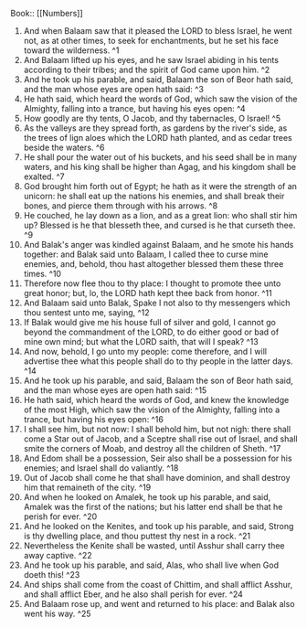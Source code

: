  Book:: [[Numbers]]
 1. And when Balaam saw that it pleased the LORD to bless Israel, he went not, as at other times, to seek for enchantments, but he set his face toward the wilderness. ^1
 2. And Balaam lifted up his eyes, and he saw Israel abiding in his tents according to their tribes; and the spirit of God came upon him. ^2
 3. And he took up his parable, and said, Balaam the son of Beor hath said, and the man whose eyes are open hath said: ^3
 4. He hath said, which heard the words of God, which saw the vision of the Almighty, falling into a trance, but having his eyes open: ^4
 5. How goodly are thy tents, O Jacob, and thy tabernacles, O Israel! ^5
 6. As the valleys are they spread forth, as gardens by the river's side, as the trees of lign aloes which the LORD hath planted, and as cedar trees beside the waters. ^6
 7. He shall pour the water out of his buckets, and his seed shall be in many waters, and his king shall be higher than Agag, and his kingdom shall be exalted. ^7
 8. God brought him forth out of Egypt; he hath as it were the strength of an unicorn: he shall eat up the nations his enemies, and shall break their bones, and pierce them through with his arrows. ^8
 9. He couched, he lay down as a lion, and as a great lion: who shall stir him up? Blessed is he that blesseth thee, and cursed is he that curseth thee. ^9
 10. And Balak's anger was kindled against Balaam, and he smote his hands together: and Balak said unto Balaam, I called thee to curse mine enemies, and, behold, thou hast altogether blessed them these three times. ^10
 11. Therefore now flee thou to thy place: I thought to promote thee unto great honor; but, lo, the LORD hath kept thee back from honor. ^11
 12. And Balaam said unto Balak, Spake I not also to thy messengers which thou sentest unto me, saying, ^12
 13. If Balak would give me his house full of silver and gold, I cannot go beyond the commandment of the LORD, to do either good or bad of mine own mind; but what the LORD saith, that will I speak? ^13
 14. And now, behold, I go unto my people: come therefore, and I will advertise thee what this people shall do to thy people in the latter days. ^14
 15. And he took up his parable, and said, Balaam the son of Beor hath said, and the man whose eyes are open hath said: ^15
 16. He hath said, which heard the words of God, and knew the knowledge of the most High, which saw the vision of the Almighty, falling into a trance, but having his eyes open: ^16
 17. I shall see him, but not now: I shall behold him, but not nigh: there shall come a Star out of Jacob, and a Sceptre shall rise out of Israel, and shall smite the corners of Moab, and destroy all the children of Sheth. ^17
 18. And Edom shall be a possession, Seir also shall be a possession for his enemies; and Israel shall do valiantly. ^18
 19. Out of Jacob shall come he that shall have dominion, and shall destroy him that remaineth of the city. ^19
 20. And when he looked on Amalek, he took up his parable, and said, Amalek was the first of the nations; but his latter end shall be that he perish for ever. ^20
 21. And he looked on the Kenites, and took up his parable, and said, Strong is thy dwelling place, and thou puttest thy nest in a rock. ^21
 22. Nevertheless the Kenite shall be wasted, until Asshur shall carry thee away captive. ^22
 23. And he took up his parable, and said, Alas, who shall live when God doeth this! ^23
 24. And ships shall come from the coast of Chittim, and shall afflict Asshur, and shall afflict Eber, and he also shall perish for ever. ^24
 25. And Balaam rose up, and went and returned to his place: and Balak also went his way. ^25

